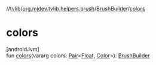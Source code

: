 //[tvlib](../../../index.md)/[org.mjdev.tvlib.helpers.brush](../index.md)/[BrushBuilder](index.md)/[colors](colors.md)

# colors

[androidJvm]\
fun [colors](colors.md)(vararg colors: [Pair](https://kotlinlang.org/api/latest/jvm/stdlib/kotlin/-pair/index.html)&lt;[Float](https://kotlinlang.org/api/latest/jvm/stdlib/kotlin/-float/index.html), [Color](https://developer.android.com/reference/kotlin/androidx/compose/ui/graphics/Color.html)&gt;): [BrushBuilder](index.md)
